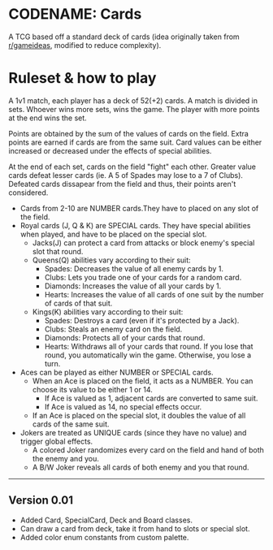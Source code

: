 # CODENAME: Cards
A TCG based off a standard deck of cards (idea originally taken from [r/gameideas](https://www.reddit.com/r/gameideas/comments/lrd8vv/suicide_king_a_gwentlike_trading_card_game_that/), modified to reduce complexity).

# Ruleset & how to play
A 1v1 match, each player has a deck of 52(+2) cards. A match is divided in sets. Whoever wins more sets, wins the game. The player with more points at the end wins the set.

Points are obtained by the sum of the values of cards on the field. Extra points are earned if cards are from the same suit. Card values can be either increased or decreased under the effects of special abilities.

At the end of each set, cards on the field "fight" each other. Greater value cards defeat lesser cards (ie. A 5 of Spades may lose to a 7 of Clubs). Defeated cards dissapear from the field and thus, their points aren't considered.

+ Cards from 2-10 are NUMBER cards.They have to placed on any slot of the field.
+ Royal cards (J, Q & K) are SPECIAL cards. They have special abilities when played, and have to be placed on the special slot.
    + Jacks(J) can protect a card from attacks or block enemy's special slot that round.
    + Queens(Q) abilities vary according to their suit:
        + Spades: Decreases the value of all enemy cards by 1.
        + Clubs: Lets you trade one of your cards for a random card.
        + Diamonds: Increases the value of all your cards by 1.
        + Hearts: Increases the value of all cards of one suit by the number of cards of that suit.
    + Kings(K) abilities vary according to their suit:
        + Spades: Destroys a card (even if it's protected by a Jack).
        + Clubs: Steals an enemy card on the field.
        + Diamonds: Protects all of your cards that round.
        + Hearts: Withdraws all of your cards that round. If you lose that round, you automatically win the game. Otherwise, you lose a turn.
+ Aces can be played as either NUMBER or SPECIAL cards.
    + When an Ace is placed on the field, it acts as a NUMBER. You can choose its value to be either 1 or 14.
        + If Ace is valued as 1, adjacent cards are converted to same suit.
        + If Ace is valued as 14, no special effects occur.
    + If an Ace is placed on the special slot, it doubles the value of all cards of the same suit.
+ Jokers are treated as UNIQUE cards (since they have no value) and trigger global effects.
    + A colored Joker randomizes every card on the field and hand of both the enemy and you.
    + A B/W Joker reveals all cards of both enemy and you that round.
---
## Version 0.01
+ Added Card, SpecialCard, Deck and Board classes.
+ Can draw a card from deck, take it from hand to slots or special slot.
+ Added color enum constants from custom palette.
